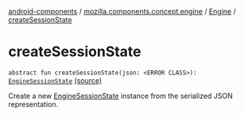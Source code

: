 [android-components](../../index.md) / [mozilla.components.concept.engine](../index.md) / [Engine](index.md) / [createSessionState](./create-session-state.md)

# createSessionState

`abstract fun createSessionState(json: <ERROR CLASS>): `[`EngineSessionState`](../-engine-session-state/index.md) [(source)](https://github.com/mozilla-mobile/android-components/blob/master/components/concept/engine/src/main/java/mozilla/components/concept/engine/Engine.kt#L92)

Create a new [EngineSessionState](../-engine-session-state/index.md) instance from the serialized JSON representation.

